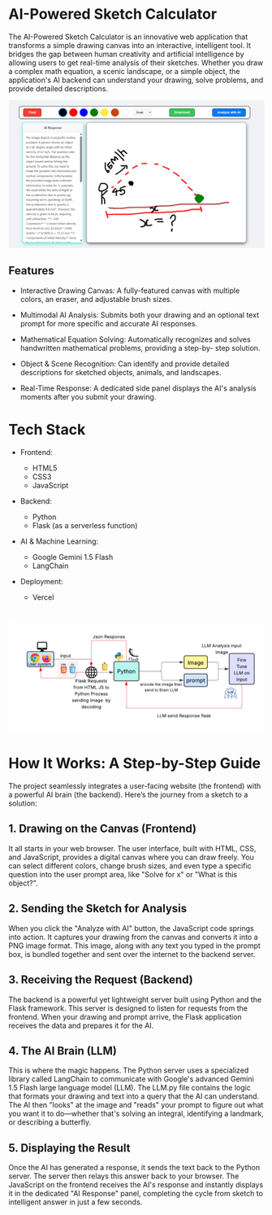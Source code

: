 # AI-Powered Sketch Calculator

The AI-Powered Sketch Calculator is an innovative web application that transforms a simple drawing canvas into an interactive, intelligent tool. It bridges the gap between human creativity and artificial intelligence by allowing users to get real-time analysis of their sketches. Whether you draw a complex math equation, a scenic landscape, or a simple object, the application's AI backend can understand your drawing, solve problems, and provide detailed descriptions.

![](img/img.png)

## Features

- Interactive Drawing Canvas: A fully-featured canvas with multiple colors, an eraser, and adjustable brush sizes.

- Multimodal AI Analysis: Submits both your drawing and an optional text prompt for more specific and accurate AI responses.

- Mathematical Equation Solving: Automatically recognizes and solves handwritten mathematical problems, providing a step-by-    step solution.

- Object & Scene Recognition: Can identify and provide detailed descriptions for sketched objects, animals, and landscapes.

- Real-Time Response: A dedicated side panel displays the AI's analysis moments after you submit your drawing.

# Tech Stack
- Frontend:
  - HTML5
  - CSS3
  - JavaScript
- Backend:
  - Python
  - Flask (as a serverless function)

- AI & Machine Learning:
  - Google Gemini 1.5 Flash
  - LangChain
- Deployment:
  - Vercel
#  
![Working Flow Chat](img/flowChart.png)

# How It Works: A Step-by-Step Guide
The project seamlessly integrates a user-facing website (the frontend) with a powerful AI brain (the backend). Here’s the journey from a sketch to a solution:

## 1. Drawing on the Canvas (Frontend)
It all starts in your web browser. The user interface, built with HTML, CSS, and JavaScript, provides a digital canvas where you can draw freely. You can select different colors, change brush sizes, and even type a specific question into the user prompt area, like "Solve for x" or "What is this object?".

## 2. Sending the Sketch for Analysis
When you click the "Analyze with AI" button, the JavaScript code springs into action. It captures your drawing from the canvas and converts it into a PNG image format. This image, along with any text you typed in the prompt box, is bundled together and sent over the internet to the backend server.

## 3. Receiving the Request (Backend)
The backend is a powerful yet lightweight server built using Python and the Flask framework. This server is designed to listen for requests from the frontend. When your drawing and prompt arrive, the Flask application receives the data and prepares it for the AI.

## 4. The AI Brain (LLM)
This is where the magic happens. The Python server uses a specialized library called LangChain to communicate with Google's advanced Gemini 1.5 Flash large language model (LLM). The LLM.py file contains the logic that formats your drawing and text into a query that the AI can understand. The AI then "looks" at the image and "reads" your prompt to figure out what you want it to do—whether that's solving an integral, identifying a landmark, or describing a butterfly.

## 5. Displaying the Result
Once the AI has generated a response, it sends the text back to the Python server. The server then relays this answer back to your browser. The JavaScript on the frontend receives the AI's response and instantly displays it in the dedicated "AI Response" panel, completing the cycle from sketch to intelligent answer in just a few seconds.
